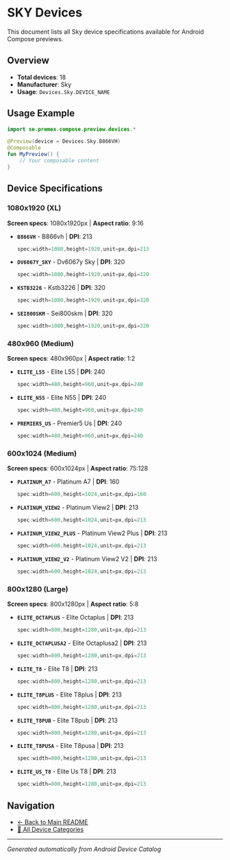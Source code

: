 # SKY Devices

This document lists all Sky device specifications available for Android Compose previews.

## Overview

- **Total devices**: 18
- **Manufacturer**: Sky
- **Usage**: `Devices.Sky.DEVICE_NAME`

## Usage Example

```kotlin
import se.premex.compose.preview.devices.*

@Preview(device = Devices.Sky.B866VH)
@Composable
fun MyPreview() {
    // Your composable content
}
```

## Device Specifications

### 1080x1920 (XL)

**Screen specs**: 1080x1920px | **Aspect ratio**: 9:16

- **`B866VH`** - B866vh | **DPI**: 213
  ```kotlin
  spec:width=1080,height=1920,unit=px,dpi=213
  ```

- **`DV6067Y_SKY`** - Dv6067y Sky | **DPI**: 320
  ```kotlin
  spec:width=1080,height=1920,unit=px,dpi=320
  ```

- **`KSTB3226`** - Kstb3226 | **DPI**: 320
  ```kotlin
  spec:width=1080,height=1920,unit=px,dpi=320
  ```

- **`SEI800SKM`** - Sei800skm | **DPI**: 320
  ```kotlin
  spec:width=1080,height=1920,unit=px,dpi=320
  ```

### 480x960 (Medium)

**Screen specs**: 480x960px | **Aspect ratio**: 1:2

- **`ELITE_L55`** - Elite L55 | **DPI**: 240
  ```kotlin
  spec:width=480,height=960,unit=px,dpi=240
  ```

- **`ELITE_N55`** - Elite N55 | **DPI**: 240
  ```kotlin
  spec:width=480,height=960,unit=px,dpi=240
  ```

- **`PREMIER5_US`** - Premier5 Us | **DPI**: 240
  ```kotlin
  spec:width=480,height=960,unit=px,dpi=240
  ```

### 600x1024 (Medium)

**Screen specs**: 600x1024px | **Aspect ratio**: 75:128

- **`PLATINUM_A7`** - Platinum A7 | **DPI**: 160
  ```kotlin
  spec:width=600,height=1024,unit=px,dpi=160
  ```

- **`PLATINUM_VIEW2`** - Platinum View2 | **DPI**: 213
  ```kotlin
  spec:width=600,height=1024,unit=px,dpi=213
  ```

- **`PLATINUM_VIEW2_PLUS`** - Platinum View2 Plus | **DPI**: 213
  ```kotlin
  spec:width=600,height=1024,unit=px,dpi=213
  ```

- **`PLATINUM_VIEW2_V2`** - Platinum View2 V2 | **DPI**: 213
  ```kotlin
  spec:width=600,height=1024,unit=px,dpi=213
  ```

### 800x1280 (Large)

**Screen specs**: 800x1280px | **Aspect ratio**: 5:8

- **`ELITE_OCTAPLUS`** - Elite Octaplus | **DPI**: 213
  ```kotlin
  spec:width=800,height=1280,unit=px,dpi=213
  ```

- **`ELITE_OCTAPLUSA2`** - Elite Octaplusa2 | **DPI**: 213
  ```kotlin
  spec:width=800,height=1280,unit=px,dpi=213
  ```

- **`ELITE_T8`** - Elite T8 | **DPI**: 213
  ```kotlin
  spec:width=800,height=1280,unit=px,dpi=213
  ```

- **`ELITE_T8PLUS`** - Elite T8plus | **DPI**: 213
  ```kotlin
  spec:width=800,height=1280,unit=px,dpi=213
  ```

- **`ELITE_T8PUB`** - Elite T8pub | **DPI**: 213
  ```kotlin
  spec:width=800,height=1280,unit=px,dpi=213
  ```

- **`ELITE_T8PUSA`** - Elite T8pusa | **DPI**: 213
  ```kotlin
  spec:width=800,height=1280,unit=px,dpi=213
  ```

- **`ELITE_US_T8`** - Elite Us T8 | **DPI**: 213
  ```kotlin
  spec:width=800,height=1280,unit=px,dpi=213
  ```

## Navigation

- [← Back to Main README](../../README.md)
- [📱 All Device Categories](../README.md)

---
*Generated automatically from Android Device Catalog*
